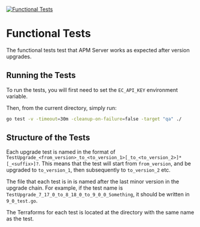 [![Functional Tests](https://github.com/elastic/apm-server/actions/workflows/functional-tests.yml/badge.svg)](https://github.com/elastic/apm-server/actions/workflows/functional-tests.yml)

# Functional Tests

The functional tests test that APM Server works as expected after version upgrades.

## Running the Tests

To run the tests, you will first need to set the `EC_API_KEY` environment variable.

Then, from the current directory, simply run:
```sh
go test -v -timeout=30m -cleanup-on-failure=false -target "qa" ./
```

## Structure of the Tests

Each upgrade test is named in the format of `TestUpgrade_<from_version>_to_<to_version_1>[_to_<to_version_2>]*[_<suffix>]?`. 
This means that the test will start from `from_version`, and be upgraded to `to_version_1`, then subsequently to
`to_version_2` etc.

The file that each test is in is named after the last minor version in the upgrade chain. For example, if the test name
is `TestUpgrade_7_17_0_to_8_18_0_to_9_0_0_Something`, it should be written in `9_0_test.go`.

The Terraforms for each test is located at the directory with the same name as the test.